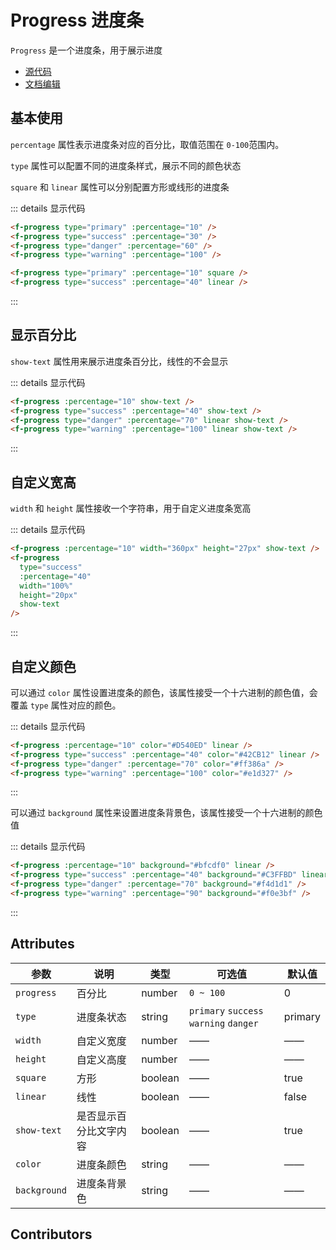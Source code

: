 # Progress 进度条

`Progress` 是一个进度条，用于展示进度

- [源代码](https://github.com/FightingDesign/fighting-design/tree/master/packages/fighting-components/progress)
- [文档编辑](https://github.com/FightingDesign/fighting-design/blob/master/docs/docs/components/progress.md)

## 基本使用

`percentage` 属性表示进度条对应的百分比，取值范围在 `0-100`范围内。

`type` 属性可以配置不同的进度条样式，展示不同的颜色状态

<f-progress type="primary" :percentage="10" />
<f-progress type="success" :percentage="30" />
<f-progress type="danger" :percentage="60" />
<f-progress type="warning" :percentage="100" />

`square` 和 `linear` 属性可以分别配置方形或线形的进度条

<f-progress type="primary" :percentage="10" square />
<f-progress type="success" :percentage="40" linear />

::: details 显示代码

```html
<f-progress type="primary" :percentage="10" />
<f-progress type="success" :percentage="30" />
<f-progress type="danger" :percentage="60" />
<f-progress type="warning" :percentage="100" />

<f-progress type="primary" :percentage="10" square />
<f-progress type="success" :percentage="40" linear />
```

:::

## 显示百分比

`show-text` 属性用来展示进度条百分比，线性的不会显示

<f-progress :percentage="10" show-text />
<f-progress type="success" :percentage="40" show-text />
<f-progress type="danger" :percentage="70" linear show-text />
<f-progress type="warning" :percentage="100" linear show-text />

::: details 显示代码

```html
<f-progress :percentage="10" show-text />
<f-progress type="success" :percentage="40" show-text />
<f-progress type="danger" :percentage="70" linear show-text />
<f-progress type="warning" :percentage="100" linear show-text />
```

:::

## 自定义宽高

`width` 和 `height` 属性接收一个字符串，用于自定义进度条宽高

<f-progress :percentage="10" width="360px" height="27px" show-text />
<f-progress type="success" :percentage="40" width="100%" height="20px" show-text />

::: details 显示代码

```html
<f-progress :percentage="10" width="360px" height="27px" show-text />
<f-progress
  type="success"
  :percentage="40"
  width="100%"
  height="20px"
  show-text
/>
```

:::

## 自定义颜色

可以通过 `color` 属性设置进度条的颜色，该属性接受一个十六进制的颜色值，会覆盖 `type` 属性对应的颜色。

<f-progress :percentage="10" color="#D540ED" linear />
<f-progress type="success" :percentage="40" color="#42CB12" linear />
<f-progress type="danger" :percentage="70" color="#ff386a" />
<f-progress type="warning" :percentage="100" color="#e1d327" />

::: details 显示代码

```html
<f-progress :percentage="10" color="#D540ED" linear />
<f-progress type="success" :percentage="40" color="#42CB12" linear />
<f-progress type="danger" :percentage="70" color="#ff386a" />
<f-progress type="warning" :percentage="100" color="#e1d327" />
```

:::

可以通过 `background` 属性来设置进度条背景色，该属性接受一个十六进制的颜色值

<f-progress :percentage="10" background="#bfcdf0" linear />
<f-progress type="success" :percentage="40" background="#C3FFBD" linear />
<f-progress type="danger" :percentage="70" background="#f4d1d1" />
<f-progress type="warning" :percentage="90" background="#f0e3bf" />

::: details 显示代码

```html
<f-progress :percentage="10" background="#bfcdf0" linear />
<f-progress type="success" :percentage="40" background="#C3FFBD" linear />
<f-progress type="danger" :percentage="70" background="#f4d1d1" />
<f-progress type="warning" :percentage="90" background="#f0e3bf" />
```

:::

## Attributes

| 参数         | 说明                   | 类型    | 可选值                                 | 默认值  |
| ------------ | ---------------------- | ------- | -------------------------------------- | ------- |
| `progress`   | 百分比                 | number  | `0 ~ 100`                              | 0       |
| `type`       | 进度条状态             | string  | `primary` `success` `warning` `danger` | primary |
| `width`      | 自定义宽度             | number  | ——                                     | ——      |
| `height`     | 自定义高度             | number  | ——                                     | ——      |
| `square`     | 方形                   | boolean | ——                                     | true    |
| `linear`     | 线性                   | boolean | ——                                     | false   |
| `show-text`  | 是否显示百分比文字内容 | boolean | ——                                     | true    |
| `color`      | 进度条颜色             | string  | ——                                     | ——      |
| `background` | 进度条背景色           | string  | ——                                     | ——      |

## Contributors

<a href="https://github.com/Tyh2001" target="_blank">
  <f-avatar round src="https://avatars.githubusercontent.com/u/73180970?v=4" />
</a>
<a href="https://github.com/ding139725" target="_blank">
  <f-avatar round src="https://avatars.githubusercontent.com/u/48934746?v=4" />
</a>
<a href="https://github.com/lzyaom" target="_blank">
  <f-avatar round src="https://avatars.githubusercontent.com/u/26430638?v=4" />
</a>

<style scoped>
.f-progress {
  margin-bottom: 10px;
}
</style>
